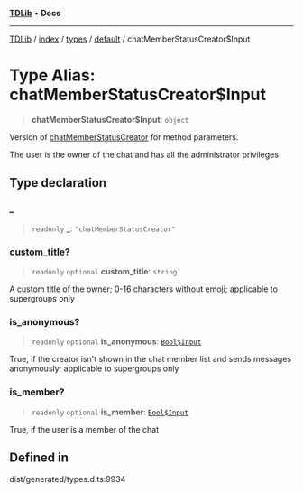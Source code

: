 [**TDLib**](../../../../../../README.md) • **Docs**

***

[TDLib](../../../../../../modules.md) / [index](../../../../../README.md) / [types](../../../README.md) / [default](../README.md) / chatMemberStatusCreator$Input

# Type Alias: chatMemberStatusCreator$Input

> **chatMemberStatusCreator$Input**: `object`

Version of [chatMemberStatusCreator](chatMemberStatusCreator.md) for method parameters.

The user is the owner of the chat and has all the administrator privileges

## Type declaration

### \_

> `readonly` **\_**: `"chatMemberStatusCreator"`

### custom\_title?

> `readonly` `optional` **custom\_title**: `string`

A custom title of the owner; 0-16 characters without emoji; applicable to supergroups only

### is\_anonymous?

> `readonly` `optional` **is\_anonymous**: [`Bool$Input`](Bool$Input.md)

True, if the creator isn't shown in the chat member list and sends messages anonymously; applicable to supergroups only

### is\_member?

> `readonly` `optional` **is\_member**: [`Bool$Input`](Bool$Input.md)

True, if the user is a member of the chat

## Defined in

dist/generated/types.d.ts:9934
